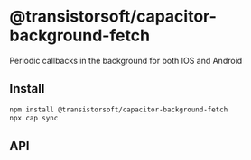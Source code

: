 # @transistorsoft/capacitor-background-fetch

Periodic callbacks in the background for both IOS and Android

## Install

```bash
npm install @transistorsoft/capacitor-background-fetch
npx cap sync
```

## API

<docgen-index>



</docgen-index>

<docgen-api>
<!--Update the source file JSDoc comments and rerun docgen to update the docs below-->



</docgen-api>
